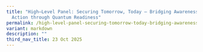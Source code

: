 ```yaml
---
title: "High–Level Panel: Securing Tomorrow, Today – Bridging Awareness to
  Action through Quantum Readiness"
permalink: /high-level-panel-securing-tomorrow-today-bridging-awareness-to-action-through-quantum-readiness/
variant: markdown
description: ""
third_nav_title: 23 Oct 2025
---
```

